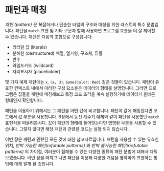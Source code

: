# 패턴과 매칭

*패턴 (pattern)* 은 복잡하거나 단순한 타입의 구조와 매칭을
위한 러스트의 특수 문법입니다. 패턴을 `match` 표현 및 기타
구문과 함께 사용하면 프로그램 흐름을 더 잘 제어할 수 있습니다.
패턴은 다음의 조합으로 구성됩니다:

* 리터럴 값 (literals)
* 분해한 (destructured) 배열, 열거형, 구조체, 튜플
* 변수
* 와일드카드 (wildcard)
* 자리표시자 (placeholder)

몇 가지 예제 패턴에는 `x`, `(a, 3)`, `Some(Color::Red)` 같은 것들이 있습니다.
패턴이 유효한 컨텍스트 내에서 이러한 구성 요소들은 데이터의 형태를 설명합니다.
그러면 프로그램은 값들을 패턴에 매칭해보고 특정 코드 조각을 계속 실행하기에
데이터가 올바른 형태인지 확인합니다.

패턴을 이용하기 위해서는 그 패턴을 어떤 값에 비교합니다. 패턴이
값에 매칭된다면 코드에서 값 부분을 사용합니다. 6장에서 동전 계수기
예제와 같이 패턴을 사용했던 `match` 표현식을 떠올려봅시다. 값이
패턴의 형태에 들어맞는다면 명명된 부분을 사용할 수 있습니다.
그렇지 않다면 해당 패턴과 관련된 코드는 실행 되지 않습니다.

이번 장은 패턴과 관련된 모든 것에 대한 참고자료입니다. 패턴을 사용할
수 있는 유효한 위치, *반박 가능한 패턴(refutable patterns)* 과
*반박 불가능한 패턴(irrefutable patterns)* 의 차이점, 여러분이 접해볼 수 있는
다양한 종류의 패턴 문법에 대해서 다뤄보겠습니다. 이번 장을 마치고 나면 패턴을
이용해 다양한 개념을 명확하게 표현하는 방법에 대해 알게 될 것입니다.
